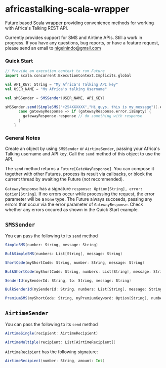 # africastalking-scala-wrapper
Future based Scala wrapper providing convenience methods for working with Africa's Talking REST API.

Currently provides support for SMS and Airtime APIs. Still a work in progress. If you have any questions, bug reports, or have a feature request, please send an email to nigelnindo@gmail.com

### Quick Start

```scala
// Provide an execution context to run Future
import scala.concurrent.ExecutionContext.Implicits.global

val API_KEY: String = "My Africa's Talking API key"
val USER_NAME = "My Africa's talking Username"

val sMSSender = SMSSender(USER_NAME, API_KEY)

sMSSender.send(SimpleSMS("+254XXXXXX","Hi guys, this is my message")).onSuccess{
      case gatewayResponse => if (gatewayResponse.error.isEmpty) {
        gatewayResponse.response // do something with response
      }
    }
```

### General Notes

Create an object by using `SMSSender` or `AirtimeSender`, passing your Africa's Talking username and API key. Call the `send` method of this object to use the API.

The `send` method returns a `Future[GateWayResponse]`. You can compose it together with other Futures, process its result via callbacks, or block the current thread by awaiting the Future (not recommended). 

`GatewayResponse` has a signature `response: Option[String], error: Option[String]`. If no errors occur while processing the request, the error parameter will be a `None` type. The Future always succeeds, passing any errors that occur via the error parameter of `GatewayResponse`. Check whether any errors occured as shown in the Quick Start example.

## `SMSSender`
You can pass the following to its `send` method
```scala
SimpleSMS(number: String, message: String)
```
```scala
BulkSimpleSMS(numbers: List[String], message: String)
```
```scala
ShortCode(myShortCode: String, number: String, message: String)
```
```scala
BulkShortCode(myShortCode: String, numbers: List[String], message: String)
```
```scala
SenderId(mySenderId: String, to: String, message: String)
```
```scala
BulkSenderId(mySenderId: String, numbers: List[String], message: String)
```
```scala
PremiumSMS(myShortCode: String, myPremiumKeyword: Option[String], number: String, message: String)
```

## `AirtimeSender` 

You can pass the following to its `send` method

```scala
AirtimeSingle(recipient: AirtimeRecipient)
```
```scala
AirtimeMultiple(recipient: List[AirtimeRecipient])
```
`AirtimeRecipient` has the following signature:
```scala
AirtimeRecipient(number: String, amount: Int)
```
